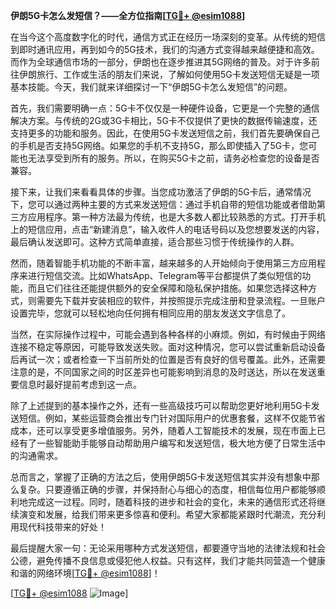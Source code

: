 **伊朗5G卡怎么发短信？——全方位指南[[TG💪+ @esim1088](https://t.me/s/esim1088)]**

在当今这个高度数字化的时代，通信方式正在经历一场深刻的变革。从传统的短信到即时通讯应用，再到如今的5G技术，我们的沟通方式变得越来越便捷和高效。而作为全球通信市场的一部分，伊朗也在逐步推进其5G网络的普及。对于许多前往伊朗旅行、工作或生活的朋友们来说，了解如何使用5G卡发送短信无疑是一项基本技能。今天，我们就来详细探讨一下“伊朗5G卡怎么发短信”的问题。

首先，我们需要明确一点：5G卡不仅仅是一种硬件设备，它更是一个完整的通信解决方案。与传统的2G或3G卡相比，5G卡不仅提供了更快的数据传输速度，还支持更多的功能和服务。因此，在使用5G卡发送短信之前，我们首先要确保自己的手机是否支持5G网络。如果您的手机不支持5G，那么即使插入了5G卡，您可能也无法享受到所有的服务。所以，在购买5G卡之前，请务必检查您的设备是否兼容。

接下来，让我们来看看具体的步骤。当您成功激活了伊朗的5G卡后，通常情况下，您可以通过两种主要的方式来发送短信：通过手机自带的短信功能或者借助第三方应用程序。第一种方法最为传统，也是大多数人都比较熟悉的方式。打开手机上的短信应用，点击“新建消息”，输入收件人的电话号码以及您想要发送的内容，最后确认发送即可。这种方式简单直接，适合那些习惯于传统操作的人群。

然而，随着智能手机功能的不断丰富，越来越多的人开始倾向于使用第三方应用程序来进行短信交流。比如WhatsApp、Telegram等平台都提供了类似短信的功能，而且它们往往还能提供额外的安全保障和隐私保护措施。如果您选择这种方式，则需要先下载并安装相应的软件，并按照提示完成注册和登录流程。一旦账户设置完毕，您就可以轻松地向任何拥有相同应用的朋友发送文字信息了。

当然，在实际操作过程中，可能会遇到各种各样的小麻烦。例如，有时候由于网络连接不稳定等原因，可能导致发送失败。面对这种情况，您可以尝试重新启动设备后再试一次；或者检查一下当前所处的位置是否有良好的信号覆盖。此外，还需要注意的是，不同国家之间的时区差异也可能影响到消息的及时送达，所以在发送重要信息时最好提前考虑到这一点。

除了上述提到的基本操作之外，还有一些高级技巧可以帮助您更好地利用5G卡发送短信。例如，某些运营商会推出专门针对国际用户的优惠套餐，这样不仅能节省成本，还可以享受更多增值服务。另外，随着人工智能技术的发展，现在市面上已经有了一些智能助手能够自动帮助用户编写和发送短信，极大地方便了日常生活中的沟通需求。

总而言之，掌握了正确的方法之后，使用伊朗5G卡发送短信其实并没有想象中那么复杂。只要遵循正确的步骤，并保持耐心与细心的态度，相信每位用户都能够顺利地完成这一过程。同时，随着科技的进步和社会的变化，未来的通信形式还将继续演变和发展，给我们带来更多惊喜和便利。希望大家都能紧跟时代潮流，充分利用现代科技带来的好处！

最后提醒大家一句：无论采用哪种方式发送短信，都要遵守当地的法律法规和社会公德，避免传播不良信息或侵犯他人权益。只有这样，我们才能共同营造一个健康和谐的网络环境[[TG💪+ @esim1088](https://t.me/s/esim1088)]！

[[TG💪+ @esim1088](https://t.me/s/esim1088) ![Image](https://i.postimg.cc/4NQfJmqS/Snipaste-2025-05-13-00-14-12.png)]